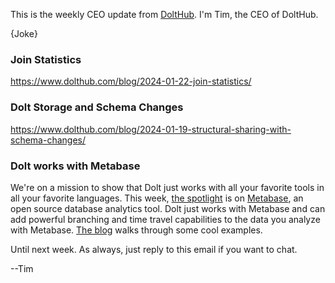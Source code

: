 This is the weekly CEO update from [DoltHub](https://www.dolthub.com/). I'm Tim, the CEO of DoltHub. 

{Joke}

### Join Statistics

https://www.dolthub.com/blog/2024-01-22-join-statistics/

### Dolt Storage and Schema Changes

https://www.dolthub.com/blog/2024-01-19-structural-sharing-with-schema-changes/

### Dolt works with Metabase

We're on a mission to show that Dolt just works with all your favorite tools in all your favorite languages. This week, [the spotlight](https://www.dolthub.com/blog/2024-01-24-dolt-metabase/) is on [Metabase](https://github.com/metabase/metabase), an open source database analytics tool. Dolt just works with Metabase and can add powerful branching and time travel capabilities to the data you analyze with Metabase. [The blog](https://www.dolthub.com/blog/2024-01-24-dolt-metabase/) walks through some cool examples.

Until next week. As always, just reply to this email if you want to chat.

--Tim